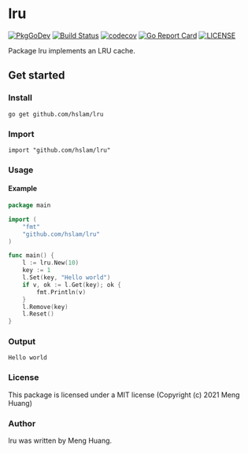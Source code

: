 # lru
[![PkgGoDev](https://pkg.go.dev/badge/github.com/hslam/lru)](https://pkg.go.dev/github.com/hslam/lru)
[![Build Status](https://github.com/hslam/lru/workflows/build/badge.svg)](https://github.com/hslam/lru/actions)
[![codecov](https://codecov.io/gh/hslam/lru/branch/master/graph/badge.svg)](https://codecov.io/gh/hslam/lru)
[![Go Report Card](https://goreportcard.com/badge/github.com/hslam/lru)](https://goreportcard.com/report/github.com/hslam/lru)
[![LICENSE](https://img.shields.io/github/license/hslam/lru.svg?style=flat-square)](https://github.com/hslam/lru/blob/master/LICENSE)

Package lru implements an LRU cache.

## Get started

### Install
```
go get github.com/hslam/lru
```
### Import
```
import "github.com/hslam/lru"
```
### Usage
#### Example
```go
package main

import (
	"fmt"
	"github.com/hslam/lru"
)

func main() {
	l := lru.New(10)
	key := 1
	l.Set(key, "Hello world")
	if v, ok := l.Get(key); ok {
		fmt.Println(v)
	}
	l.Remove(key)
	l.Reset()
}
```

### Output
```
Hello world
```

### License
This package is licensed under a MIT license (Copyright (c) 2021 Meng Huang)


### Author
lru was written by Meng Huang.


